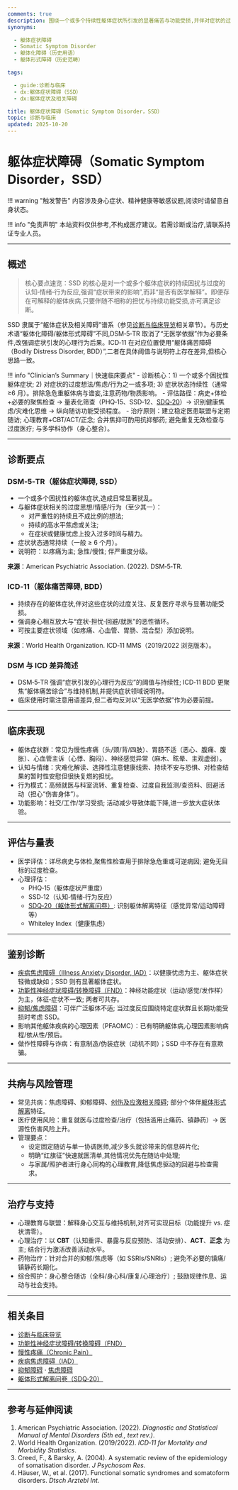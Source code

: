 ```yaml
---
comments: true
description: 围绕一个或多个持续性躯体症状所引发的显著痛苦与功能受损,并伴对症状的过度思考、情绪与行为反应。DSM-5-TR 强调心理行为影响,即使合并真实躯体病也可诊断;ICD-11 对应为躯体痛苦障碍(BDD)。
synonyms:

  - 躯体症状障碍
  - Somatic Symptom Disorder
  - 躯体化障碍（历史用语）
  - 躯体形式障碍（历史范畴）

tags:

  - guide:诊断与临床
  - dx:躯体症状障碍（SSD）
  - dx:躯体症状及相关障碍

title: 躯体症状障碍（Somatic Symptom Disorder，SSD）
topic: 诊断与临床
updated: 2025-10-20
---
```


# 躯体症状障碍（Somatic Symptom Disorder，SSD）

!!! warning "触发警告"
    内容涉及身心症状、精神健康等敏感议题,阅读时请留意自身状态。

!!! info "免责声明"
    本站资料仅供参考,不构成医疗建议。若需诊断或治疗,请联系持证专业人员。

---

## 概述

> 核心要点速览：SSD 的核心是对一个或多个躯体症状的持续困扰与过度的认知‑情绪‑行为反应,强调“症状带来的影响”,而非“是否有医学解释”。即便存在可解释的躯体疾病,只要伴随不相称的担忧与持续功能受损,亦可满足诊断。

SSD 隶属于“躯体症状及相关障碍”谱系（参见[诊断与临床导览](Clinical-Diagnosis-Guide.md)相关章节）。与历史术语“躯体化障碍/躯体形式障碍”不同,DSM‑5‑TR 取消了“无医学依据”作为必要条件,改强调症状引发的心理行为后果。ICD‑11 在对应位置使用“躯体痛苦障碍（Bodily Distress Disorder, BDD）”,二者在具体阈值与说明符上存在差异,但核心思路一致。

!!! info "Clinician’s Summary｜快速临床要点"
    - 诊断核心：1) 一个或多个困扰性躯体症状; 2) 对症状的过度想法/焦虑/行为之一或多项; 3) 症状状态持续性（通常 ≥6 月）。排除急危重躯体病与谵妄,注意药物/物质影响。
    - 评估路径：病史+体检+必要的聚焦检查 → 量表化筛查（PHQ‑15、SSD‑12、[SDQ‑20](Somatoform-Dissociation-Questionnaire-SDQ-20.md)）→ 识别健康焦虑/灾难化思维 → 纵向随访功能受损程度。
    - 治疗原则：建立稳定医患联盟与定期随访; 心理教育+CBT/ACT/正念; 合并焦抑可酌用抗抑郁药; 避免重复无效检查与过度医疗; 与多学科协作（身心整合）。

---

## 诊断要点

### DSM‑5‑TR（躯体症状障碍, SSD）

- 一个或多个困扰性的躯体症状,造成日常显著扰乱。
- 与躯体症状相关的过度思想/情感/行为（至少其一）：
  - 对严重性的持续且不成比例的想法;
  - 持续的高水平焦虑或关注;
  - 在症状或健康忧虑上投入过多时间与精力。
- 症状状态通常持续（一般 ≥ 6 个月）。
- 说明符：以疼痛为主; 急性/慢性; 伴严重度分级。

**来源**：American Psychiatric Association. (2022). DSM‑5‑TR.

### ICD‑11（躯体痛苦障碍, BDD）

- 持续存在的躯体症状,伴对这些症状的过度关注、反复医疗寻求与显著功能受损。
- 强调身心相互放大与“症状‑担忧‑回避/就医”的恶性循环。
- 可按主要症状领域（如疼痛、心血管、胃肠、混合型）添加说明。

**来源**：World Health Organization. ICD‑11 MMS（2019/2022 浏览版本）。

### DSM 与 ICD 差异简述

- DSM‑5‑TR 强调“症状引发的心理行为反应”的阈值与持续性; ICD‑11 BDD 更聚焦“躯体痛苦综合”与维持机制,并提供症状领域说明符。
- 临床使用时需注意用语差异,但二者均反对以“无医学依据”作为必要前提。

---

## 临床表现

- 躯体症状群：常见为慢性疼痛（头/颈/背/四肢）、胃肠不适（恶心、腹痛、腹胀）、心血管主诉（心悸、胸闷）、神经感觉异常（麻木、眩晕、主观虚弱）。
- 认知与情绪：灾难化解读、选择性注意健康线索、持续不安与恐惧、对检查结果的暂时性安慰但很快复燃的担忧。
- 行为模式：高频就医与科室流转、重复检查、过度自我监测/查资料、回避活动（担心“伤害身体”）。
- 功能影响：社交/工作/学习受损; 活动减少导致体能下降,进一步放大症状体验。

---

## 评估与量表

- 医学评估：详尽病史与体检,聚焦性检查用于排除急危重或可逆病因; 避免无目标的过度检查。
- 心理评估：
  - PHQ‑15（躯体症状严重度）
  - SSD‑12（认知‑情绪‑行为反应）
  - [SDQ‑20（躯体形式解离问卷）](Somatoform-Dissociation-Questionnaire-SDQ-20.md): 识别躯体解离特征（感觉异常/运动障碍等）
  - Whiteley Index（健康焦虑）

---

## 鉴别诊断

- [疾病焦虑障碍（Illness Anxiety Disorder, IAD）](Illness-Anxiety-Disorder.md)：以健康忧虑为主、躯体症状轻微或缺如；SSD 则有显著躯体症状。
- [功能性神经症状障碍/转换障碍（FND）](Conversion-Disorder-FND.md)：神经功能症状（运动/感觉/发作样）为主，体征‑症状不一致; 两者可共存。
- [抑郁/焦虑障碍](Depressive-Disorders.md)：可伴广泛躯体不适; 当过度反应围绕特定症状群且长期功能受损时考虑 SSD。
- 影响其他躯体疾病的心理因素（PFAOMC）：已有明确躯体病,心理因素影响病程/依从性/预后。
- 做作性障碍与诈病：有意制造/伪装症状（动机不同）；SSD 中不存在有意欺骗。

---

## 共病与风险管理

- 常见共病：焦虑障碍、抑郁障碍、[创伤及应激相关障碍](PTSD.md); 部分个体伴[躯体形式解离](Somatoform-Dissociation-Questionnaire-SDQ-20.md)特征。
- 医疗使用风险：重复就医与过度检查/治疗（包括滥用止痛药、镇静药）→ 医源性伤害风险上升。
- 管理要点：
  - 设定固定随访与单一协调医师,减少多头就诊带来的信息碎片化;
  - 明确“红旗征”快速就医清单,其他情况优先在随访中处理;
  - 与家属/照护者进行身心同构的心理教育,降低焦虑驱动的回避与检查需求。

---

## 治疗与支持

- 心理教育与联盟：解释身心交互与维持机制,对齐可实现目标（功能提升 vs. 症状清零）。
- 心理治疗：以 **CBT**（认知重评、暴露与反应预防、活动安排）、**ACT**、**正念** 为主; 结合行为激活改善活动水平。
- 药物治疗：针对合并的抑郁/焦虑等（如 SSRIs/SNRIs）; 避免不必要的镇痛/镇静药长期化。
- 综合照护：身心整合随访（全科/身心科/康复/心理治疗）; 鼓励规律作息、运动与社会支持。

---

## 相关条目

- [诊断与临床导览](Clinical-Diagnosis-Guide.md)
- [功能性神经症状障碍/转换障碍（FND）](Conversion-Disorder-FND.md)
- [慢性疼痛（Chronic Pain）](Chronic-Pain.md)
- [疾病焦虑障碍（IAD）](Illness-Anxiety-Disorder.md)
- [抑郁障碍](Depressive-Disorders.md) · [焦虑障碍](Anxiety-Disorders.md)
- [躯体形式解离问卷（SDQ‑20）](Somatoform-Dissociation-Questionnaire-SDQ-20.md)

---

## 参考与延伸阅读

1. American Psychiatric Association. (2022). *Diagnostic and Statistical Manual of Mental Disorders (5th ed., text rev.)*.
2. World Health Organization. (2019/2022). *ICD‑11 for Mortality and Morbidity Statistics*.
3. Creed, F., & Barsky, A. (2004). A systematic review of the epidemiology of somatisation disorder. *J Psychosom Res*.
4. Häuser, W., et al. (2017). Functional somatic syndromes and somatoform disorders. *Dtsch Arztebl Int*.
